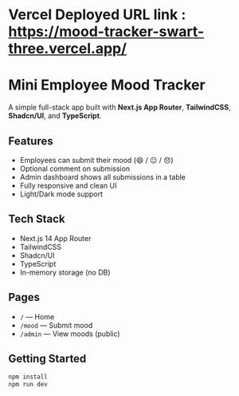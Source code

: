 # Vercel Deployed URL link : https://mood-tracker-swart-three.vercel.app/

# Mini Employee Mood Tracker

A simple full-stack app built with **Next.js App Router**, **TailwindCSS**, **Shadcn/UI**, and **TypeScript**.

## Features

- Employees can submit their mood (😄 / 😐 / 😞)
- Optional comment on submission
- Admin dashboard shows all submissions in a table
- Fully responsive and clean UI
- Light/Dark mode support

## Tech Stack

- Next.js 14 App Router
- TailwindCSS
- Shadcn/UI
- TypeScript
- In-memory storage (no DB)

## Pages

- `/` — Home
- `/mood` — Submit mood
- `/admin` — View moods (public)

## Getting Started

```bash
npm install
npm run dev
